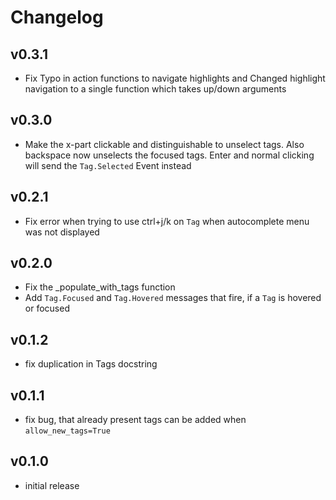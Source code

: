 # Changelog

## v0.3.1
- Fix Typo in action functions to navigate highlights and
Changed highlight navigation to a single function which takes up/down arguments

## v0.3.0
- Make the x-part clickable and distinguishable to unselect tags.
Also backspace now unselects the focused tags. Enter and normal clicking will send
the `Tag.Selected` Event instead

## v0.2.1
- Fix error when trying to use ctrl+j/k on `Tag` when autocomplete menu was not displayed

## v0.2.0
- Fix the _populate_with_tags function
- Add `Tag.Focused` and `Tag.Hovered` messages that fire, if a `Tag` is hovered or focused

## v0.1.2
- fix duplication in Tags docstring

## v0.1.1
- fix bug, that already present tags can be added when `allow_new_tags=True`

## v0.1.0
- initial release
